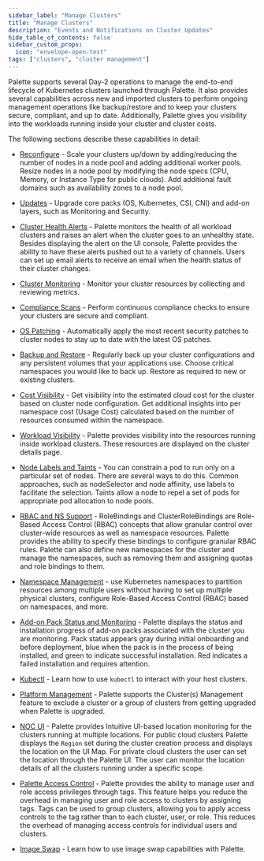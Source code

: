 ```yaml
---
sidebar_label: "Manage Clusters"
title: "Manage Clusters"
description: "Events and Notifications on Cluster Updates"
hide_table_of_contents: false
sidebar_custom_props: 
  icon: "envelope-open-text"
tags: ["clusters", "cluster management"]
---
```


Palette supports several Day-2 operations to manage the end-to-end lifecycle of Kubernetes clusters launched through Palette. It also provides several capabilities across new and imported clusters to perform ongoing management operations like backup/restore and to keep your clusters secure, compliant, and up to date. Additionally, Palette gives you visibility into the workloads running inside your cluster and cluster costs. 


The following sections describe these capabilities in detail:

* [Reconfigure](/clusters/cluster-management/reconfigure) - Scale your clusters up/down by adding/reducing the number of nodes in a node pool and adding additional worker pools. Resize nodes in a node pool by modifying the node specs (CPU, Memory, or Instance Type for public clouds). Add additional fault domains such as availability zones to a node pool.


* [Updates](/clusters/cluster-management/cluster-updates) - Upgrade core packs (OS, Kubernetes, CSI, CNI) and add-on layers, such as Monitoring and Security.



* [Cluster Health Alerts](/clusters/cluster-management/health-alerts) - Palette monitors the health of all workload clusters and raises an alert when the cluster goes to an unhealthy state. Besides displaying the alert on the UI console, Palette provides the ability to have these alerts pushed out to a variety of channels. Users can set up email alerts to receive an email when the health status of their cluster changes.



* [Cluster Monitoring](/clusters/cluster-management/monitoring/deploy-monitor-stack) - Monitor your cluster resources by collecting and reviewing metrics. 


* [Compliance Scans](/clusters/cluster-management/compliance-scan) - Perform continuous compliance checks to ensure your clusters are secure and compliant.



* [OS Patching](/clusters/cluster-management/os-patching) - Automatically apply the most recent security patches to cluster nodes to stay up to date with the latest OS patches.


* [Backup and Restore](/clusters/cluster-management/backup-restore) - Regularly back up your cluster configurations and  any persistent volumes that your applications use. Choose critical namespaces you would like to back up. Restore as required to new or existing clusters.



* [Cost Visibility](/clusters/cluster-management/cloud-cost) - Get visibility into the estimated cloud cost for the cluster based on cluster node configuration. Get additional insights into per namespace cost (Usage Cost) calculated based on the number of resources consumed within the namespace.


* [Workload Visibility](/clusters/cluster-management/workloads) - Palette provides visibility into the resources running inside workload clusters. These resources are displayed on the cluster details page.


* [Node Labels and Taints](/clusters/cluster-management/taints) - You can constrain a pod to run only on a particular set of nodes. There are several ways to do this. Common approaches, such as nodeSelector and node affinity, use labels to facilitate the selection. Taints allow a node to repel a set of pods for appropriate pod allocation to node pools.



* [RBAC and NS Support](/clusters/cluster-management/cluster-rbac) - RoleBindings and ClusterRoleBindings are Role-Based Access Control (RBAC) concepts that allow granular control over cluster-wide resources as well as namespace resources. Palette provides the ability to specify these bindings to configure granular RBAC rules. Palette can also define new namespaces for the cluster and manage the namespaces, such as removing them and assigning quotas and role bindings to them.


* [Namespace Management](/clusters/cluster-management/namespace-management) - use Kubernetes namespaces to partition resources among multiple users without having to set up multiple physical clusters, configure Role-Based Access Control (RBAC) based on namespaces, and more.



* [Add-on Pack Status and Monitoring](/clusters/cluster-management/pack-monitoring) - Palette displays the status and installation progress of add-on packs associated with the cluster you are monitoring. Pack status appears gray during initial onboarding and before deployment, blue when the pack is in the process of being installed, and green to indicate successful installation. Red indicates a failed installation and requires attention.


* [Kubectl](/clusters/cluster-management/palette-webctl#overview) - Learn how to use `kubectl` to interact with your host clusters.



* [Platform Management](/clusters/cluster-management/palette-lock-cluster) - Palette supports the Cluster(s) Management feature to exclude a cluster or a group of clusters from getting upgraded when Palette is upgraded.


* [NOC UI](/clusters/cluster-management/palette-lock-cluster) - Palette provides Intuitive UI-based location monitoring for the clusters running at multiple locations. For public cloud clusters Palette displays the `Region` set during the cluster creation process and displays the location on the UI Map. For private cloud clusters the user can set the location through the Palette UI. The user can monitor the location details of all the clusters running under a specific scope. 

* [Palette Access Control](/clusters/cluster-management/cluster-tag-filter) - Palette provides the ability to manage user and role access privileges through tags. This feature helps you reduce the overhead in managing user and role access to clusters by assigning tags. Tags can be used to group clusters, allowing you to apply access controls to the tag rather than to each cluster, user, or role. This reduces the overhead of managing access controls for individual users and clusters.



* [Image Swap](/clusters/cluster-management/image-swap) - Learn how to use image swap capabilities with Palette. 
